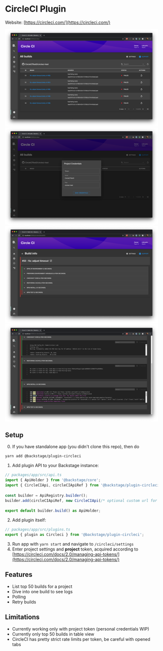 # CircleCI Plugin

Website: [https://circleci.com/](https://circleci.com/)

<img src="./src/assets/screenshot-1.png" />
<img src="./src/assets/screenshot-2.png" />
<img src="./src/assets/screenshot-3.png" />
<img src="./src/assets/screenshot-4.png" />

## Setup

0. If you have standalone app (you didn't clone this repo), then do

```bash
yarn add @backstage/plugin-circleci
```

1. Add plugin API to your Backstage instance:

```js
// packages/app/src/api.ts
import { ApiHolder } from '@backstage/core';
import { CircleCIApi, circleCIApiRef } from '@backstage/plugin-circleci';

const builder = ApiRegistry.builder();
builder.add(circleCIApiRef, new CircleCIApi(/* optional custom url for your own CircleCI instance */));

export default builder.build() as ApiHolder;
```

2. Add plugin itself:

```js
// packages/app/src/plugins.ts
export { plugin as Circleci } from '@backstage/plugin-circleci';
```

3. Run app with `yarn start` and navigate to `/circleci/settings`
4. Enter project settings and **project** token, acquired according to [https://circleci.com/docs/2.0/managing-api-tokens/](https://circleci.com/docs/2.0/managing-api-tokens/)

## Features

- List top 50 builds for a project
- Dive into one build to see logs
- Polling
- Retry builds

## Limitations

- Currently working only with project token (personal credentials WIP)
- Currently only top 50 builds in table view
- CircleCI has pretty strict rate limits per token, be careful with opened tabs
